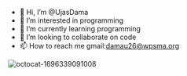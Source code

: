 - 👋 Hi, I’m @UjasDama
- 👀 I’m interested in programming
- 🌱 I’m currently learning programming
- 💞️ I’m looking to collaborate on code
- 📫 How to reach me gmail:damau26@wpsma.org

<!---
UjasDama/UjasDama is a ✨ special ✨ repository because its `README.md` (this file) appears on your GitHub profile.
You can click the Preview link to take a look at your changes.
--->
![octocat-1696339091008](https://github.com/UjasDama/UjasDama/assets/146843552/779657c0-e448-417c-a72c-cfa05ee568ff)
